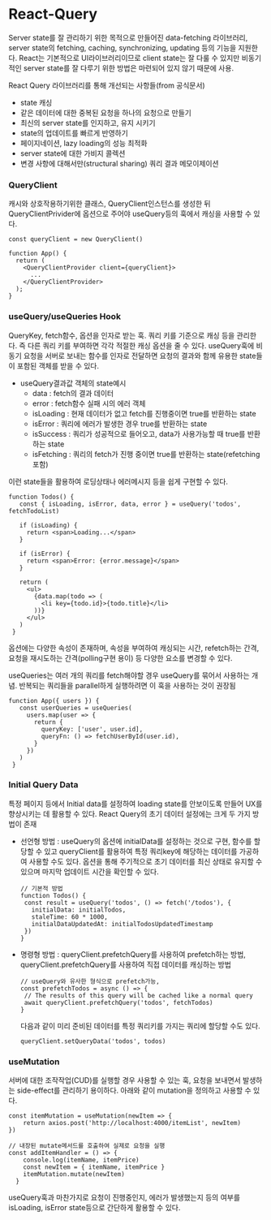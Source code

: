 # React-Query

Server state를 잘 관리하기 위한 목적으로 만들어진 data-fetching 라이브러리, server state의 fetching, caching, synchronizing, updating 등의 기능을 지원한다. React는 기본적으로 UI라이브러리이므로 client state는 잘 다룰 수 있지만 비동기적인 server state를 잘 다루기 위한 방법은 마련되어 있지 않기 때문에 사용.

React Query 라이브러리를 통해 개선되는 사항들(from 공식문서)

- state 캐싱
- 같은 데이터에 대한 중복된 요청을 하나의 요청으로 만들기
- 최신의 server state를 인지하고, 유지 시키기
- state의 업데이트를 빠르게 반영하기
- 페이지네이션, lazy loading의 성능 최적화
- server state에 대한 가비지 콜렉션
- 변경 사항에 대해서만(structural sharing) 쿼리 결과 메모이제이션

### QueryClient
캐시와 상호작용하기위한 클래스, QueryClient인스턴스를 생성한 뒤 QueryClientPrivider에 옵션으로 주어야 useQuery등의 훅에서 캐싱을 사용할 수 있다.
```
const queryClient = new QueryClient()

function App() {
  return (
    <QueryClientProvider client={queryClient}>
      ...
    </QueryClientProvider>
  );
}
```

### useQuery/useQueries Hook
QueryKey, fetch함수, 옵션을 인자로 받는 훅. 쿼리 키를 기준으로 캐싱 등을 관리한다. 즉 다른 쿼리 키를 부여하면 각각 적절한 캐싱 옵션을 줄 수 있다.
useQuery훅에 비동기 요청을 서버로 보내는 함수를 인자로 전달하면 요청의 결과와 함께 유용한 state들이 포함된 객체를 받을 수 있다.

+ useQuery결과값 객체의 state예시
  + data : fetch의 결과 데이터
  + error : fetch함수 실패 시의 에러 객체
  + isLoading : 현재 데이터가 없고 fetch를 진행중이면 true를 반환하는 state
  + isError : 쿼리에 에러가 발생한 경우 true를 반환하는 state
  + isSuccess : 쿼리가 성공적으로 들어오고, data가 사용가능할 때 true를 반환하는 state
  + isFetching : 쿼리의 fetch가 진행 중이면 true를 반환하는 state(refetching 포함)

이런 state들을 활용하여 로딩상태나 에러메시지 등을 쉽게 구현할 수 있다.
```
function Todos() {
   const { isLoading, isError, data, error } = useQuery('todos', fetchTodoList)

   if (isLoading) {
     return <span>Loading...</span>
   }

   if (isError) {
     return <span>Error: {error.message}</span>
   }

   return (
     <ul>
       {data.map(todo => (
         <li key={todo.id}>{todo.title}</li>
       ))}
     </ul>
   )
 }
 ```
옵션에는 다양한 속성이 존재하며, 속성을 부여하여 캐싱되는 시간, refetch하는 간격, 요청을 재시도하는 간격(polling구현 용이) 등 다양한 요소를 변경할 수 있다.

useQueries는 여러 개의 쿼리를 fetch해야할 경우 useQuery를 묶어서 사용하는 개념. 반복되는 쿼리들을 parallel하게 실행하려면 이 훅을 사용하는 것이 권장됨
```
function App({ users }) {
   const userQueries = useQueries(
     users.map(user => {
       return {
         queryKey: ['user', user.id],
         queryFn: () => fetchUserById(user.id),
       }
     })
   )
 }
```

### Initial Query Data
특정 페이지 등에서 Initial data를 설정하여 loading state를 안보이도록 만들어 UX를 향상시키는 데 활용할 수 있다.
React Query의 초기 데이터 설정에는 크게 두 가지 방법이 존재
+ 선언형 방법 : useQuery의 옵션에 initialData를 설정하는 것으로 구현, 함수를 할당할 수 있고 queryClient를 활용하여 특정 쿼리key에 해당하는 데이터를 가공하여 사용할 수도 있다.
옵션을 통해 주기적으로 초기 데이터를 최신 상태로 유지할 수 있으며 마지막 업데이트 시간을 확인할 수 있다.
  ```
  // 기본적 방법
  function Todos() {
   const result = useQuery('todos', () => fetch('/todos'), {
     initialData: initialTodos,
     staleTime: 60 * 1000,
     initialDataUpdatedAt: initialTodosUpdatedTimestamp
   })
  }
  ```

+ 명령형 방법 : queryClient.prefetchQuery를 사용하여 prefetch하는 방법, queryClient.prefetchQuery를 사용하여 직접 데이터를 캐싱하는 방법
  ```
  // useQuery와 유사한 형식으로 prefetch가능,
  const prefetchTodos = async () => {
   // The results of this query will be cached like a normal query
   await queryClient.prefetchQuery('todos', fetchTodos)
  }
  ```
  다음과 같이 미리 준비된 데이터를 특정 쿼리키를 가지는 쿼리에 할당할 수도 있다.
  ```
  queryClient.setQueryData('todos', todos)
  ```

### useMutation
서버에 대한 조작작업(CUD)를 실행할 경우 사용할 수 있는 훅, 요청을 보내면서 발생하는 side-effect를 관리하기 용이하다. 아래와 같이 mutation을 정의하고 사용할 수 있다.
```
const itemMutation = useMutation(newItem => {
    return axios.post('http://localhost:4000/itemList', newItem)
})

// 내장된 mutate메서드를 호출하여 실제로 요청을 실행
const addItemHandler = () => {
    console.log(itemName, itemPrice)
    const newItem = { itemName, itemPrice }
    itemMutation.mutate(newItem)
  }
```
useQuery훅과 마찬가지로 요청이 진행중인지, 에러가 발생했는지 등의 여부를 isLoading, isError state등으로 간단하게 활용할 수 있다.
